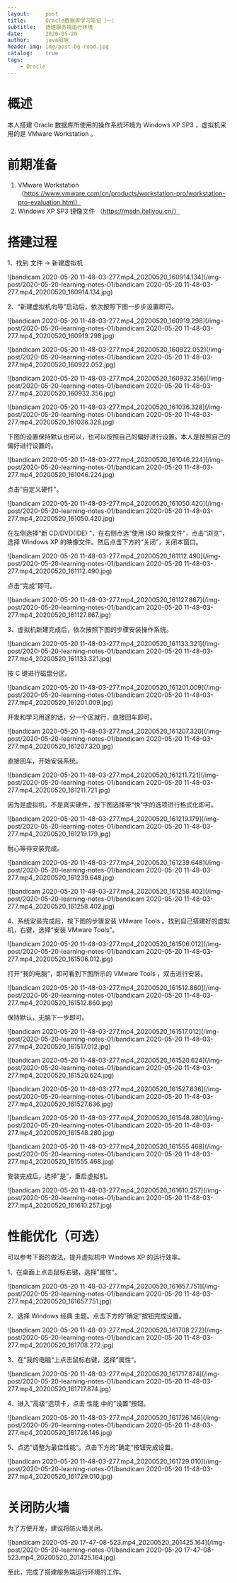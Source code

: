 ```yaml
---
layout:     post
title:      Oracle数据库学习笔记（一）
subtitle:   搭建服务端运行环境
date:       2020-05-20
author:     java阳旭
header-img: img/post-bg-road.jpg
catalog:    true
tags:
    - Oracle
---
```


# 概述

本人搭建 Oracle 数据库所使用的操作系统环境为 Windows XP SP3 ，虚拟机采用的是  VMware Workstation 。

# 前期准备

1. VMware Workstation （https://www.vmware.com/cn/products/workstation-pro/workstation-pro-evaluation.html）
2. Windows XP SP3 镜像文件 （https://msdn.itellyou.cn/）

# 搭建过程

1、找到 文件 -> 新建虚拟机

![bandicam 2020-05-20 11-48-03-277.mp4_20200520_160914.134](/img-post/2020-05-20-learning-notes-01/bandicam 2020-05-20 11-48-03-277.mp4_20200520_160914.134.jpg)

2、“新建虚拟机向导”启动后，依次按照下图一步步设置即可。

![bandicam 2020-05-20 11-48-03-277.mp4_20200520_160919.298](/img-post/2020-05-20-learning-notes-01/bandicam 2020-05-20 11-48-03-277.mp4_20200520_160919.298.jpg)

![bandicam 2020-05-20 11-48-03-277.mp4_20200520_160922.052](/img-post/2020-05-20-learning-notes-01/bandicam 2020-05-20 11-48-03-277.mp4_20200520_160922.052.jpg)

![bandicam 2020-05-20 11-48-03-277.mp4_20200520_160932.356](/img-post/2020-05-20-learning-notes-01/bandicam 2020-05-20 11-48-03-277.mp4_20200520_160932.356.jpg)

![bandicam 2020-05-20 11-48-03-277.mp4_20200520_161036.328](/img-post/2020-05-20-learning-notes-01/bandicam 2020-05-20 11-48-03-277.mp4_20200520_161036.328.jpg)

下图的设置保持默认也可以，也可以按照自己的偏好进行设置。本人是按照自己的偏好进行设置的。

![bandicam 2020-05-20 11-48-03-277.mp4_20200520_161046.224](/img-post/2020-05-20-learning-notes-01/bandicam 2020-05-20 11-48-03-277.mp4_20200520_161046.224.jpg)

点击“自定义硬件”。

![bandicam 2020-05-20 11-48-03-277.mp4_20200520_161050.420](/img-post/2020-05-20-learning-notes-01/bandicam 2020-05-20 11-48-03-277.mp4_20200520_161050.420.jpg)

在左侧选择“新 CD/DVD(IDE) ”，在右侧点选“使用 ISO 映像文件”，点击“浏览”，选择 Windows XP 的映像文件。然后点击下方的“关闭”，关闭本窗口。

![bandicam 2020-05-20 11-48-03-277.mp4_20200520_161112.490](/img-post/2020-05-20-learning-notes-01/bandicam 2020-05-20 11-48-03-277.mp4_20200520_161112.490.jpg)

点击“完成”即可。

![bandicam 2020-05-20 11-48-03-277.mp4_20200520_161127.867](/img-post/2020-05-20-learning-notes-01/bandicam 2020-05-20 11-48-03-277.mp4_20200520_161127.867.jpg)

3、虚拟机新建完成后，依次按照下图的步骤安装操作系统。

![bandicam 2020-05-20 11-48-03-277.mp4_20200520_161133.321](/img-post/2020-05-20-learning-notes-01/bandicam 2020-05-20 11-48-03-277.mp4_20200520_161133.321.jpg)

按 C 键进行磁盘分区。

![bandicam 2020-05-20 11-48-03-277.mp4_20200520_161201.009](/img-post/2020-05-20-learning-notes-01/bandicam 2020-05-20 11-48-03-277.mp4_20200520_161201.009.jpg)

开发和学习用途的话，分一个区就行，直接回车即可。

![bandicam 2020-05-20 11-48-03-277.mp4_20200520_161207.320](/img-post/2020-05-20-learning-notes-01/bandicam 2020-05-20 11-48-03-277.mp4_20200520_161207.320.jpg)

直接回车，开始安装系统。

![bandicam 2020-05-20 11-48-03-277.mp4_20200520_161211.721](/img-post/2020-05-20-learning-notes-01/bandicam 2020-05-20 11-48-03-277.mp4_20200520_161211.721.jpg)

因为是虚拟机，不是真实硬件，按下图选择带“快”字的选项进行格式化即可。

![bandicam 2020-05-20 11-48-03-277.mp4_20200520_161219.179](/img-post/2020-05-20-learning-notes-01/bandicam 2020-05-20 11-48-03-277.mp4_20200520_161219.179.jpg)

耐心等待安装完成。

![bandicam 2020-05-20 11-48-03-277.mp4_20200520_161239.648](/img-post/2020-05-20-learning-notes-01/bandicam 2020-05-20 11-48-03-277.mp4_20200520_161239.648.jpg)

![bandicam 2020-05-20 11-48-03-277.mp4_20200520_161258.402](/img-post/2020-05-20-learning-notes-01/bandicam 2020-05-20 11-48-03-277.mp4_20200520_161258.402.jpg)

4、系统安装完成后，按下图的步骤安装 VMware Tools 。找到自己搭建好的虚拟机，右键，选择“安装 VMware Tools”。

![bandicam 2020-05-20 11-48-03-277.mp4_20200520_161506.012](/img-post/2020-05-20-learning-notes-01/bandicam 2020-05-20 11-48-03-277.mp4_20200520_161506.012.jpg)

打开“我的电脑”，即可看到下图所示的 VMware Tools ，双击进行安装。

![bandicam 2020-05-20 11-48-03-277.mp4_20200520_161512.860](/img-post/2020-05-20-learning-notes-01/bandicam 2020-05-20 11-48-03-277.mp4_20200520_161512.860.jpg)

保持默认，无脑下一步即可。

![bandicam 2020-05-20 11-48-03-277.mp4_20200520_161517.012](/img-post/2020-05-20-learning-notes-01/bandicam 2020-05-20 11-48-03-277.mp4_20200520_161517.012.jpg)

![bandicam 2020-05-20 11-48-03-277.mp4_20200520_161520.624](/img-post/2020-05-20-learning-notes-01/bandicam 2020-05-20 11-48-03-277.mp4_20200520_161520.624.jpg)

![bandicam 2020-05-20 11-48-03-277.mp4_20200520_161527.636](/img-post/2020-05-20-learning-notes-01/bandicam 2020-05-20 11-48-03-277.mp4_20200520_161527.636.jpg)

![bandicam 2020-05-20 11-48-03-277.mp4_20200520_161548.280](/img-post/2020-05-20-learning-notes-01/bandicam 2020-05-20 11-48-03-277.mp4_20200520_161548.280.jpg)

![bandicam 2020-05-20 11-48-03-277.mp4_20200520_161555.468](/img-post/2020-05-20-learning-notes-01/bandicam 2020-05-20 11-48-03-277.mp4_20200520_161555.468.jpg)

安装完成后，选择”是“，重启虚拟机。

![bandicam 2020-05-20 11-48-03-277.mp4_20200520_161610.257](/img-post/2020-05-20-learning-notes-01/bandicam 2020-05-20 11-48-03-277.mp4_20200520_161610.257.jpg)

# 性能优化（可选）

可以参考下面的做法，提升虚拟机中 Windows XP 的运行效率。

1、在桌面上点击鼠标右键，选择”属性“。

![bandicam 2020-05-20 11-48-03-277.mp4_20200520_161657.751](/img-post/2020-05-20-learning-notes-01/bandicam 2020-05-20 11-48-03-277.mp4_20200520_161657.751.jpg)

2、选择 Windows 经典 主题。点击下方的”确定“按钮完成设置。

![bandicam 2020-05-20 11-48-03-277.mp4_20200520_161708.272](/img-post/2020-05-20-learning-notes-01/bandicam 2020-05-20 11-48-03-277.mp4_20200520_161708.272.jpg)

3、在”我的电脑“上点击鼠标右键，选择”属性“。

![bandicam 2020-05-20 11-48-03-277.mp4_20200520_161717.874](/img-post/2020-05-20-learning-notes-01/bandicam 2020-05-20 11-48-03-277.mp4_20200520_161717.874.jpg)

4、进入”高级“选项卡，点击 性能 中的”设置“按钮。

![bandicam 2020-05-20 11-48-03-277.mp4_20200520_161726.146](/img-post/2020-05-20-learning-notes-01/bandicam 2020-05-20 11-48-03-277.mp4_20200520_161726.146.jpg)

5、点选”调整为最佳性能“。点击下方的”确定“按钮完成设置。

![bandicam 2020-05-20 11-48-03-277.mp4_20200520_161729.010](/img-post/2020-05-20-learning-notes-01/bandicam 2020-05-20 11-48-03-277.mp4_20200520_161729.010.jpg)

# 关闭防火墙

为了方便开发，建议将防火墙关闭。

![bandicam 2020-05-20 17-47-08-523.mp4_20200520_201425.164](/img-post/2020-05-20-learning-notes-01/bandicam 2020-05-20 17-47-08-523.mp4_20200520_201425.164.jpg)

至此，完成了搭建服务端运行环境的工作。

